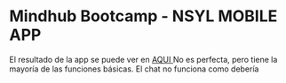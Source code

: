 # Mindhub Bootcamp - NSYL MOBILE APP


El resultado de la app se puede ver en <a href="https://mynysl-webapp.firebaseapp.com/"> AQUI </a>
No es perfecta, pero tiene la mayoría de las funciones básicas. 
El chat no funciona como debería
